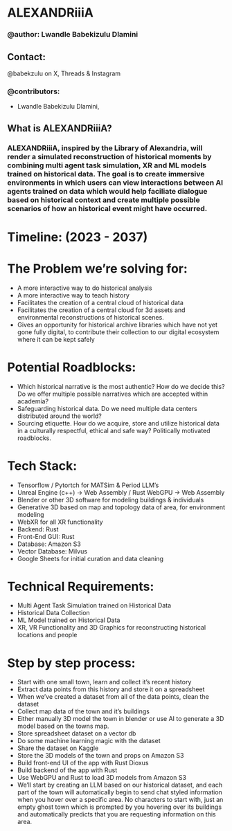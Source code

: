 # ALEXANDRiiiA

### @author: Lwandle Babekizulu Dlamini

## Contact: 
@babekzulu on X, Threads & Instagram

### @contributors: 
* Lwandle Babekizulu Dlamini,

## What is ALEXANDRiiiA?

### ALEXANDRiiiA, inspired by the Library of Alexandria, will render a simulated reconstruction of historical moments by combining multi agent task simulation, XR and ML models trained on historical data. The goal is to create immersive environments in which users can view interactions between AI agents trained on data which would help faciliate dialogue based on historical context and create multiple possible scenarios of how an historical event might have occurred.

# Timeline: (2023 - 2037)

# The Problem we’re solving for:
* A more interactive way to do historical analysis
* A more interactive way to teach history
* Facilitates the creation of a central cloud of historical data
* Facilitates the creation of a central cloud for  3d assets and environmental reconstructions of historical scenes.
* Gives an opportunity for historical archive libraries which have not yet gone fully digital, to contribute their collection to    our digital ecosystem where it can be kept safely
# Potential Roadblocks:
* Which historical narrative is the most authentic? How do we decide this? Do we offer multiple possible narratives which are 
  accepted within academia?
* Safeguarding historical data. Do we need multiple data centers distributed around the world?
* Sourcing etiquette. How do we acquire, store and utilize historical data in a culturally respectful, ethical and safe way?
  Politically motivated roadblocks.




# Tech Stack:
* Tensorflow / Pytortch for MATSim & Period LLM’s
* Unreal Engine (c++) -> Web Assembly  / Rust WebGPU -> Web Assembly
* Blender or other 3D software for modeling buildings & individuals
* Generative 3D based on map and topology data of area, for environment modeling
* WebXR for all XR functionality
* Backend: Rust
* Front-End GUI: Rust
* Database: Amazon S3
* Vector Database: Milvus
* Google Sheets for initial curation and data cleaning


# Technical Requirements:
* Multi Agent Task Simulation trained on Historical Data
* Historical Data Collection
* ML Model trained on Historical Data
* XR, VR Functionality and 3D Graphics for reconstructing historical locations and people

# Step by step process:
* Start with one small town, learn and collect it’s recent history
* Extract data points from this history and store it on a spreadsheet
* When we’ve created a dataset from all of the data points, clean the dataset
* Collect map data of the town and it’s buildings
* Either manually 3D model the town in blender or use AI to generate a 3D model based on the towns map.
* Store spreadsheet dataset on a vector db
* Do some machine learning magic with the dataset
* Share the dataset on Kaggle
* Store the 3D models of the town and props on Amazon S3
* Build front-end UI of the app with Rust Dioxus
* Build backend of the app with Rust
* Use WebGPU and Rust to load 3D models from Amazon S3
* We’ll start by creating an LLM based on our historical dataset, and each part of the town will automatically begin to send chat 
  styled information when you hover over a specific area. No characters to start with, just an empty ghost town which is prompted 
  by you hovering over its buildings and automatically predicts that you are requesting information on this area.
